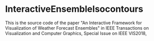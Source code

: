 # InteractiveEnsembleIsocontours
This is the source code of the paper "An Interactive Framework for Visualization of Weather Forecast Ensembles"  in IEEE Transactions on Visualization and Computer Graphics, Special Issue on IEEE VIS2018,
